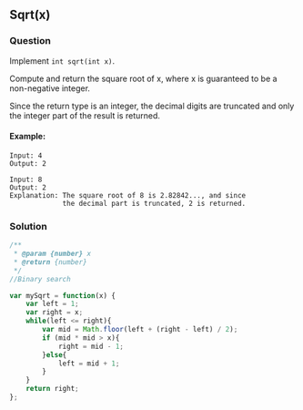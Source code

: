 ## Sqrt(x)

### Question

Implement `int sqrt(int x)`.

Compute and return the square root of x, where x is guaranteed to be a non-negative integer.

Since the return type is an integer, the decimal digits are truncated and only the integer part of the result is returned.

#### Example:
```shell
Input: 4
Output: 2
```

```shell
Input: 8
Output: 2
Explanation: The square root of 8 is 2.82842..., and since 
             the decimal part is truncated, 2 is returned.
```

### Solution
```javascript
/**
 * @param {number} x
 * @return {number}
 */
//Binary search

var mySqrt = function(x) {
    var left = 1;
    var right = x;
    while(left <= right){
        var mid = Math.floor(left + (right - left) / 2);
        if (mid * mid > x){
            right = mid - 1;
        }else{
            left = mid + 1;
        }
    }
    return right;
};
```
